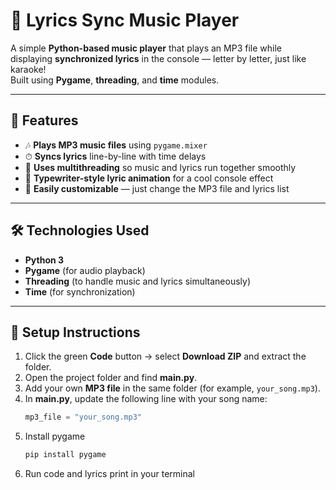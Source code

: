 # 🎵 Lyrics Sync Music Player

A simple **Python-based music player** that plays an MP3 file while displaying **synchronized lyrics** in the console — letter by letter, just like karaoke!  
Built using **Pygame**, **threading**, and **time** modules.

---

## 🚀 Features

- 🎶 **Plays MP3 music files** using `pygame.mixer`  
- ⏱ **Syncs lyrics** line-by-line with time delays  
- 🧵 **Uses multithreading** so music and lyrics run together smoothly  
- 💬 **Typewriter-style lyric animation** for a cool console effect  
- 🧠 **Easily customizable** — just change the MP3 file and lyrics list  

---

## 🛠 Technologies Used

- **Python 3**
- **Pygame** (for audio playback)
- **Threading** (to handle music and lyrics simultaneously)
- **Time** (for synchronization)

---

## 📂 Setup Instructions

1. Click the green **Code** button → select **Download ZIP** and extract the folder.  
2. Open the project folder and find **main.py**.  
3. Add your own **MP3 file** in the same folder (for example, `your_song.mp3`).  
4. In **main.py**, update the following line with your song name:
   ```python
   mp3_file = "your_song.mp3"
5. Install pygame
   ```python
   pip install pygame
6. Run code and lyrics print in your terminal 

